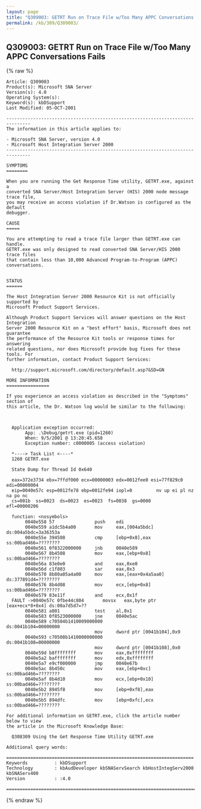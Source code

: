 ```yaml
---
layout: page
title: "Q309003: GETRT Run on Trace File w/Too Many APPC Conversations Fails"
permalink: /kb/309/Q309003/
---
```


## Q309003: GETRT Run on Trace File w/Too Many APPC Conversations Fails

{% raw %}

	Article: Q309003
	Product(s): Microsoft SNA Server
	Version(s): 4.0
	Operating System(s): 
	Keyword(s): kbDSupport
	Last Modified: 05-OCT-2001
	
	-------------------------------------------------------------------------------
	The information in this article applies to:
	
	- Microsoft SNA Server, version 4.0 
	- Microsoft Host Integration Server 2000 
	-------------------------------------------------------------------------------
	
	SYMPTOMS
	========
	
	When you are running the Get Response Time utility, GETRT.exe, against a
	converted SNA Server/Host Integration Server (HIS) 2000 node message trace file,
	you may receive an access violation if Dr.Watson is configured as the default
	debugger.
	
	CAUSE
	=====
	
	You are attempting to read a trace file larger than GETRT.exe can handle.
	GETRT.exe was only designed to read converted SNA Server/HIS 2000 trace files
	that contain less than 10,000 Advanced Program-to-Program (APPC) conversations.
	
	
	STATUS
	======
	
	The Host Integration Server 2000 Resource Kit is not officially supported by
	Microsoft Product Support Services.
	
	Although Product Support Services will answer questions on the Host Integration
	Server 2000 Resource Kit on a "best effort" basis, Microsoft does not guarantee
	the performance of the Resource Kit tools or response times for answering
	related questions, nor does Microsoft provide bug fixes for these tools. For
	further information, contact Product Support Services:
	
	  http://support.microsoft.com/directory/default.asp?&SD=GN
	
	MORE INFORMATION
	================
	
	If you experience an access violation as described in the "Symptoms" section of
	this article, the Dr. Watson log would be similar to the following:
	
	  
	
	  Application exception occurred:
	       App: .\Debug/getrt.exe (pid=1260)
	       When: 9/5/2001 @ 13:20:45.658
	       Exception number: c0000005 (access violation)
	
	  *----> Task List <----*
	  1260 GETRT.exe
	
	  State Dump for Thread Id 0x640
	
	  eax=372e3734 ebx=7ffdf000 ecx=00000003 edx=0012fee0 esi=77f829c0 edi=00000004
	  eip=0040e57c esp=0012fe78 ebp=0012fe94 iopl=0         nv up ei pl nz na po nc
	  cs=001b  ss=0023  ds=0023  es=0023  fs=0038  gs=0000             efl=00000206
	
	  function: <nosymbols>
	       0040e558 57               push    edi
	       0040e559 a1dc5b4a00       mov     eax,[004a5bdc]         ds:004a5bdc=3a36353a
	       0040e55e 394508           cmp     [ebp+0x8],eax          ss:00bad466=????????
	       0040e561 0f8322000000     jnb     0040e589
	       0040e567 8b4508           mov     eax,[ebp+0x8]          ss:00bad466=????????
	       0040e56a 83e0e0           and     eax,0xe0
	       0040e56d c1f803           sar     eax,0x3
	       0040e570 8b80a05a4a00     mov     eax,[eax+0x4a5aa0]     ds:377891d4=????????
	       0040e576 8b4d08           mov     ecx,[ebp+0x8]          ss:00bad466=????????
	       0040e579 83e11f           and     ecx,0x1f
	  FAULT ->0040e57c 0fbe44c804       movsx   eax,byte ptr [eax+ecx*8+0x4] ds:00a7d5d7=??
	       0040e581 a801             test    al,0x1
	       0040e583 0f8523000000     jne     0040e5ac
	       0040e589 c70504b1410009000000                            ds:0041b104=00000000
	                                 mov     dword ptr [0041b104],0x9
	       0040e593 c70508b1410000000000                            ds:0041b108=00000000
	                                 mov     dword ptr [0041b108],0x0
	       0040e59d b8ffffffff       mov     eax,0xffffffff
	       0040e5a2 baffffffff       mov     edx,0xffffffff
	       0040e5a7 e9cf000000       jmp     0040e67b
	       0040e5ac 8b450c           mov     eax,[ebp+0xc]          ss:00bad466=????????
	       0040e5af 8b4d10           mov     ecx,[ebp+0x10]         ss:00bad466=????????
	       0040e5b2 8945f8           mov     [ebp+0xf8],eax         ss:00bad466=????????
	       0040e5b5 894dfc           mov     [ebp+0xfc],ecx         ss:00bad466=????????
	
	For additional information on GETRT.exe, click the article number below to view
	the article in the Microsoft Knowledge Base:
	
	  Q308309 Using the Get Response Time Utility GETRT.exe
	
	Additional query words:
	
	======================================================================
	Keywords          : kbDSupport 
	Technology        : kbAudDeveloper kbSNAServSearch kbHostIntegServ2000 kbSNAServ400
	Version           : :4.0
	
	=============================================================================
	

{% endraw %}
